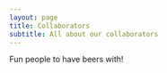 ```yaml
---
layout: page
title: Collaborators
subtitle: All about our collaborators
---
```


Fun people to have beers with!
